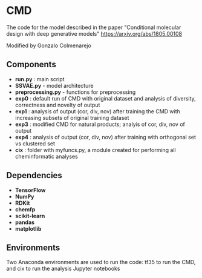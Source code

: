 # CMD

The code for the model described in the paper "Conditional molecular design with deep generative models"
https://arxiv.org/abs/1805.00108

Modified by Gonzalo Colmenarejo

## Components

- **run.py** : main script
- **SSVAE.py** - model architecture
- **preprocessing.py** - functions for preprocessing
- **exp0** : default run of CMD with original dataset and analysis of diversity, correctness and novelty of output
- **exp1** : analysis of output (cor, div, nov) after training the CMD with increasing subsets of original training dataset
- **exp3** : modified CMD for natural products; analyis of cor, div, nov of output
- **exp4** : analysis of output (cor, div, nov) after training with orthogonal set vs clustered set
- **cix** : folder with myfuncs.py, a module created for performing all cheminformatic analyses

## Dependencies

- **TensorFlow**
- **NumPy**
- **RDKit**
- **chemfp**
- **scikit-learn**
- **pandas**
- **matplotlib**

## Environments

Two Anaconda environments are used to run the code: tf35 to run the CMD, and cix to run the analysis Jupyter notebooks
